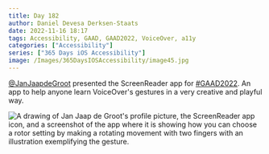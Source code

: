 ```yaml
---
title: Day 182
author: Daniel Devesa Derksen-Staats
date: 2022-11-16 18:17
tags: Accessibility, GAAD, GAAD2022, VoiceOver, a11y
categories: ["Accessibility"]
series: ["365 Days iOS Accessibility"]
image: /Images/365DaysIOSAccessibility/image45.jpg
---
```


[@JanJaapdeGroot](https://twitter.com/JanJaapdeGroot) presented the ScreenReader app for [#GAAD2022](365-days-ios-accessibility/tag/gaad2022/). An app to help anyone learn VoiceOver's gestures in a very creative and playful way.

![A drawing of Jan Jaap de Groot's profile picture, the ScreenReader app icon, and a screenshot of the app where it is showing how you can choose a rotor setting by making a rotating movement with two fingers with an illustration exemplifying the gesture.](/Images/365DaysIOSAccessibility/image45.jpg)